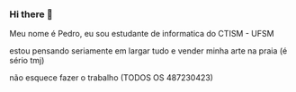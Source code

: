 ### Hi there 👋

Meu nome  é Pedro, eu sou estudante  de informatica do CTISM - UFSM

estou pensando seriamente em largar tudo e vender minha arte na praia (é sério tmj)

não esquece fazer o trabalho (TODOS OS 487230423)
